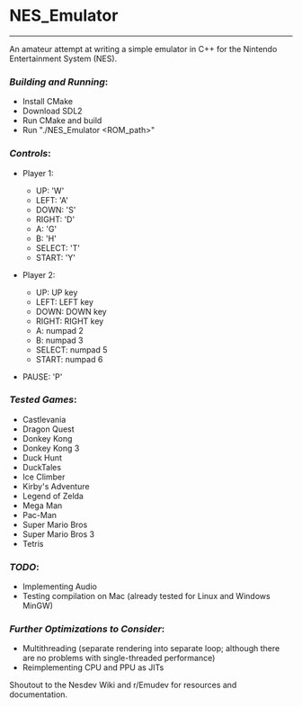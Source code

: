 # NES_Emulator  
---
An amateur attempt at writing a simple emulator in C++ for the Nintendo Entertainment System (NES).  
  
### *Building and Running*:
* Install CMake
* Download SDL2
* Run CMake and build
* Run "./NES_Emulator <ROM_path\>"
  
### *Controls*:

* Player 1:
    * UP: 'W'
    * LEFT: 'A'
    * DOWN: 'S'
    * RIGHT: 'D'
    * A: 'G'
    * B: 'H'
    * SELECT: 'T'
    * START: 'Y'

* Player 2:
    * UP: UP key
    * LEFT: LEFT key
    * DOWN: DOWN key
    * RIGHT: RIGHT key
    * A: numpad 2
    * B: numpad 3
    * SELECT: numpad 5
    * START: numpad 6  

* PAUSE: 'P'
  

### *Tested Games*:
* Castlevania
* Dragon Quest
* Donkey Kong
* Donkey Kong 3
* Duck Hunt
* DuckTales
* Ice Climber
* Kirby's Adventure
* Legend of Zelda
* Mega Man
* Pac-Man
* Super Mario Bros
* Super Mario Bros 3
* Tetris

### *TODO*:

* Implementing Audio  
* Testing compilation on Mac (already tested for Linux and Windows MinGW)  
  
### *Further Optimizations to Consider*:

* Multithreading (separate rendering into separate loop; although there are no problems with single-threaded performance)  
* Reimplementing CPU and PPU as JITs  
  
Shoutout to the Nesdev Wiki and r/Emudev for resources and documentation.
